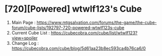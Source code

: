# [720][Powered] wtwlf123's Cube

1. Main Page : https://www.mtgsalvation.com/forums/the-game/the-cube-forum/cube-lists/192797-720-powered-wtwlf123s-cube
2. Current Cube List : https://cubecobra.com/cube/list/wtwlf123?view=spoiler
3. Change Log : https://cubecobra.com/cube/blog/5d61aa23b8ec593ca4b76ca6/0